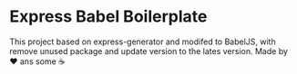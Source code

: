 # Express Babel Boilerplate

This project based on express-generator and modifed to BabelJS, with remove unused package and update version to the lates version. Made by ❤️ ans some ☕️
